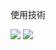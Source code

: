 使用技術
<p style="display: inline">
  <img src="https://img.shields.io/badge/-Django-092E20.svg?logo=django&style=for-the-badge">
  <img src="https://img.shields.io/badge/-Python-F2C63C.svg?logo=python&style=for-the-badge">
</p>
